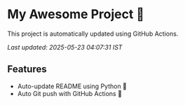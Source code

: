 # My Awesome Project 🚀

This project is automatically updated using GitHub Actions.

_Last updated: 2025-05-23 04:07:31 IST_

## Features
- Auto-update README using Python 🐍
- Auto Git push with GitHub Actions 🤖
